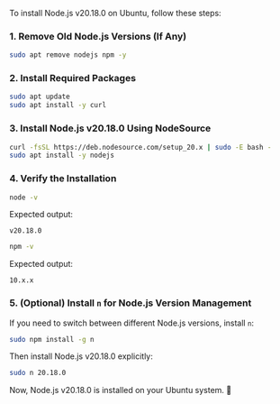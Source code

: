 To install Node.js v20.18.0 on Ubuntu, follow these steps:

### 1. **Remove Old Node.js Versions (If Any)**
```bash
sudo apt remove nodejs npm -y
```

### 2. **Install Required Packages**
```bash
sudo apt update
sudo apt install -y curl
```

### 3. **Install Node.js v20.18.0 Using NodeSource**
```bash
curl -fsSL https://deb.nodesource.com/setup_20.x | sudo -E bash -
sudo apt install -y nodejs
```

### 4. **Verify the Installation**
```bash
node -v
```
Expected output:
```
v20.18.0
```

```bash
npm -v
```
Expected output:
```
10.x.x
```

### 5. **(Optional) Install `n` for Node.js Version Management**
If you need to switch between different Node.js versions, install `n`:
```bash
sudo npm install -g n
```
Then install Node.js v20.18.0 explicitly:
```bash
sudo n 20.18.0
```

Now, Node.js v20.18.0 is installed on your Ubuntu system. 🚀
